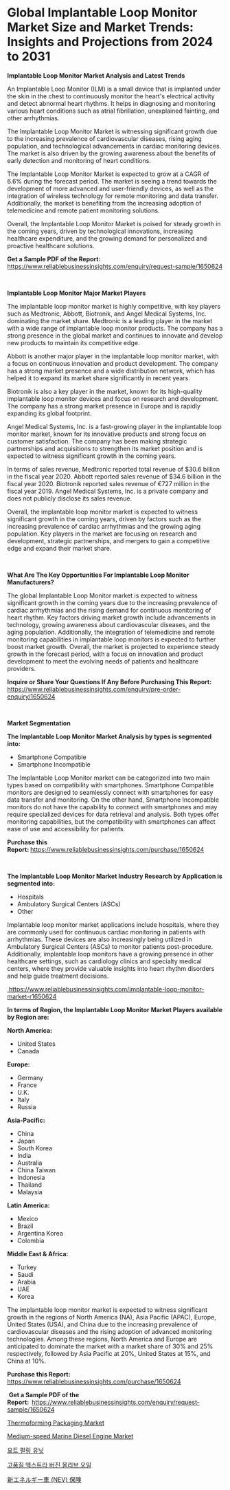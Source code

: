 <p><h1>Global Implantable Loop Monitor Market Size and Market Trends: Insights and Projections from 2024 to 2031</h1></p><p><strong>Implantable Loop Monitor Market Analysis and Latest Trends</strong></p>
<p><p>An Implantable Loop Monitor (ILM) is a small device that is implanted under the skin in the chest to continuously monitor the heart's electrical activity and detect abnormal heart rhythms. It helps in diagnosing and monitoring various heart conditions such as atrial fibrillation, unexplained fainting, and other arrhythmias.</p><p>The Implantable Loop Monitor Market is witnessing significant growth due to the increasing prevalence of cardiovascular diseases, rising aging population, and technological advancements in cardiac monitoring devices. The market is also driven by the growing awareness about the benefits of early detection and monitoring of heart conditions.</p><p>The Implantable Loop Monitor Market is expected to grow at a CAGR of 6.6% during the forecast period. The market is seeing a trend towards the development of more advanced and user-friendly devices, as well as the integration of wireless technology for remote monitoring and data transfer. Additionally, the market is benefiting from the increasing adoption of telemedicine and remote patient monitoring solutions.</p><p>Overall, the Implantable Loop Monitor Market is poised for steady growth in the coming years, driven by technological innovations, increasing healthcare expenditure, and the growing demand for personalized and proactive healthcare solutions.</p></p>
<p><strong>Get a Sample PDF of the Report:&nbsp;</strong> <a href="https://www.reliablebusinessinsights.com/enquiry/request-sample/1650624">https://www.reliablebusinessinsights.com/enquiry/request-sample/1650624</a></p>
<p>&nbsp;</p>
<p><strong>Implantable Loop Monitor Major Market Players</strong></p>
<p><p>The implantable loop monitor market is highly competitive, with key players such as Medtronic, Abbott, Biotronik, and Angel Medical Systems, Inc. dominating the market share. Medtronic is a leading player in the market with a wide range of implantable loop monitor products. The company has a strong presence in the global market and continues to innovate and develop new products to maintain its competitive edge.</p><p>Abbott is another major player in the implantable loop monitor market, with a focus on continuous innovation and product development. The company has a strong market presence and a wide distribution network, which has helped it to expand its market share significantly in recent years.</p><p>Biotronik is also a key player in the market, known for its high-quality implantable loop monitor devices and focus on research and development. The company has a strong market presence in Europe and is rapidly expanding its global footprint.</p><p>Angel Medical Systems, Inc. is a fast-growing player in the implantable loop monitor market, known for its innovative products and strong focus on customer satisfaction. The company has been making strategic partnerships and acquisitions to strengthen its market position and is expected to witness significant growth in the coming years.</p><p>In terms of sales revenue, Medtronic reported total revenue of $30.6 billion in the fiscal year 2020. Abbott reported sales revenue of $34.6 billion in the fiscal year 2020. Biotronik reported sales revenue of €727 million in the fiscal year 2019. Angel Medical Systems, Inc. is a private company and does not publicly disclose its sales revenue.</p><p>Overall, the implantable loop monitor market is expected to witness significant growth in the coming years, driven by factors such as the increasing prevalence of cardiac arrhythmias and the growing aging population. Key players in the market are focusing on research and development, strategic partnerships, and mergers to gain a competitive edge and expand their market share.</p></p>
<p>&nbsp;</p>
<p><strong>What Are The Key Opportunities For Implantable Loop Monitor Manufacturers?</strong></p>
<p><p>The global Implantable Loop Monitor market is expected to witness significant growth in the coming years due to the increasing prevalence of cardiac arrhythmias and the rising demand for continuous monitoring of heart rhythm. Key factors driving market growth include advancements in technology, growing awareness about cardiovascular diseases, and the aging population. Additionally, the integration of telemedicine and remote monitoring capabilities in implantable loop monitors is expected to further boost market growth. Overall, the market is projected to experience steady growth in the forecast period, with a focus on innovation and product development to meet the evolving needs of patients and healthcare providers.</p></p>
<p><strong>Inquire or Share Your Questions If Any Before Purchasing This Report:</strong> <a href="https://www.reliablebusinessinsights.com/enquiry/pre-order-enquiry/1650624">https://www.reliablebusinessinsights.com/enquiry/pre-order-enquiry/1650624</a></p>
<p>&nbsp;</p>
<p><strong>Market Segmentation</strong></p>
<p><strong>The Implantable Loop Monitor Market Analysis by types is segmented into:</strong></p>
<p><ul><li>Smartphone Compatible</li><li>Smartphone Incompatible</li></ul></p>
<p><p>The Implantable Loop Monitor market can be categorized into two main types based on compatibility with smartphones. Smartphone Compatible monitors are designed to seamlessly connect with smartphones for easy data transfer and monitoring. On the other hand, Smartphone Incompatible monitors do not have the capability to connect with smartphones and may require specialized devices for data retrieval and analysis. Both types offer monitoring capabilities, but the compatibility with smartphones can affect ease of use and accessibility for patients.</p></p>
<p><strong>Purchase this Report:&nbsp;</strong><a href="https://www.reliablebusinessinsights.com/purchase/1650624">https://www.reliablebusinessinsights.com/purchase/1650624</a></p>
<p>&nbsp;</p>
<p><strong>The Implantable Loop Monitor Market Industry Research by Application is segmented into:</strong></p>
<p><ul><li>Hospitals</li><li>Ambulatory Surgical Centers (ASCs)</li><li>Other</li></ul></p>
<p><p>Implantable loop monitor market applications include hospitals, where they are commonly used for continuous cardiac monitoring in patients with arrhythmias. These devices are also increasingly being utilized in Ambulatory Surgical Centers (ASCs) to monitor patients post-procedure. Additionally, implantable loop monitors have a growing presence in other healthcare settings, such as cardiology clinics and specialty medical centers, where they provide valuable insights into heart rhythm disorders and help guide treatment decisions.</p></p>
<p><a href="https://www.reliablebusinessinsights.com/implantable-loop-monitor-market-r1650624">&nbsp;https://www.reliablebusinessinsights.com/implantable-loop-monitor-market-r1650624</a></p>
<p><strong>In terms of Region, the Implantable Loop Monitor Market Players available by Region are:</strong></p>
<p>
    <p> <strong> North America: </strong>
        <ul>
            <li>United States</li>
            <li>Canada</li>
        </ul>
        </p> 
    <p> <strong> Europe: </strong>
        <ul>
            <li>Germany</li>
            <li>France</li>
            <li>U.K.</li>
            <li>Italy</li>
            <li>Russia</li>
        </ul>
        </p> 
    <p> <strong> Asia-Pacific: </strong>
        <ul>
            <li>China</li>
            <li>Japan</li>
            <li>South Korea</li>
            <li>India</li>
            <li>Australia</li>
            <li>China Taiwan</li>
            <li>Indonesia</li>
            <li>Thailand</li>
            <li>Malaysia</li>
        </ul>
        </p> 
    <p> <strong> Latin America: </strong>
        <ul>
            <li>Mexico</li>
            <li>Brazil</li>
            <li>Argentina Korea</li>
            <li>Colombia</li>
        </ul>
        </p> 
    <p> <strong> Middle East & Africa: </strong>
        <ul>
            <li>Turkey</li>
            <li>Saudi</li>
            <li>Arabia</li>
            <li>UAE</li>
            <li>Korea</li>
        </ul>
    </p>
    </p>
<p><p>The implantable loop monitor market is expected to witness significant growth in the regions of North America (NA), Asia Pacific (APAC), Europe, United States (USA), and China due to the increasing prevalence of cardiovascular diseases and the rising adoption of advanced monitoring technologies. Among these regions, North America and Europe are anticipated to dominate the market with a market share of 30% and 25% respectively, followed by Asia Pacific at 20%, United States at 15%, and China at 10%.</p></p>
<p><strong>Purchase this Report: </strong><a href="https://www.reliablebusinessinsights.com/purchase/1650624">https://www.reliablebusinessinsights.com/purchase/1650624</a></p>
<p>&nbsp;<strong>Get a Sample PDF of the Report:&nbsp;&nbsp;</strong><a href="https://www.reliablebusinessinsights.com/enquiry/request-sample/1650624">https://www.reliablebusinessinsights.com/enquiry/request-sample/1650624</a></p>
<p><strong></strong></p>
<p><p><a href="https://www.linkedin.com/pulse/navigating-global-thermoforming-packaging-market-landscape-d3iuc?trackingId=s5ZiGvQmyUoFfoVYvy0jsw%3D%3D">Thermoforming Packaging Market</a></p><p><a href="https://github.com/BryceTownsendr/Market-Research-Report-List-5/blob/main/medium-speed-marine-diesel-engine-market.md">Medium-speed Marine Diesel Engine Market</a></p><p><a href="https://github.com/fernandotryO5lson96765/Market-Research-Report-List-2/blob/main/5097450180624.md">요트 펄링 유닛</a></p><p><a href="https://github.com/JosefaRice/Market-Research-Report-List-1/blob/main/8967303180625.md">고품질 엑스트라 버진 올리브 오일</a></p><p><a href="https://github.com/VinceMarvin1/Market-Research-Report-List-1/blob/main/9162157167323.md">新エネルギー車 (NEV) 保険</a></p></p>
